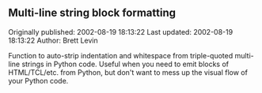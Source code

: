 ## Multi-line string block formatting

Originally published: 2002-08-19 18:13:22
Last updated: 2002-08-19 18:13:22
Author: Brett Levin

Function to auto-strip indentation and whitespace from triple-quoted multi-line strings in Python code.  Useful when you need to emit blocks of HTML/TCL/etc. from Python, but don't want to mess up the visual flow of your Python code.